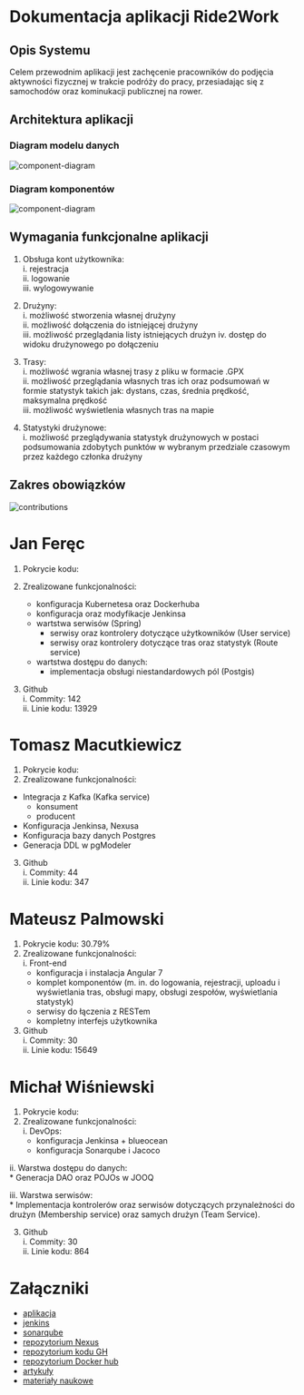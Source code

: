 # Dokumentacja aplikacji Ride2Work

## Opis Systemu
Celem przewodnim aplikacji jest zachęcenie pracowników do podjęcia aktywności fizycznej w trakcie podróży do pracy,
przesiadając się z samochodów oraz kominukacji publicznej na rower.

## Architektura  aplikacji

### Diagram modelu danych
![component-diagram](https://s3.eu-west-3.amazonaws.com/elasticbeanstalk-eu-west-3-430227218185/article/61326978_2263140730682874_939439180201590784_n.png)


### Diagram komponentów
![component-diagram](https://s3.eu-west-3.amazonaws.com/elasticbeanstalk-eu-west-3-430227218185/article/61568740_2094184740880434_1612178470622724096_n.png)

## Wymagania funkcjonalne aplikacji

1. Obsługa kont użytkownika:  
i. rejestracja  
ii. logowanie  
iii. wylogowywanie  

2. Drużyny:  
i. możliwość stworzenia własnej drużyny  
ii. możliwość dołączenia do istniejącej drużyny  
iii. możliwość przeglądania listy istniejących drużyn
iv. dostęp do widoku drużynowego po dołączeniu

3. Trasy:  
i. możliwość wgrania własnej trasy z pliku w formacie .GPX  
ii. możliwość przeglądania własnych tras ich oraz podsumowań w formie statystyk takich jak: dystans, czas, średnia prędkość, maksymalna prędkość    
iii. możliwość wyświetlenia własnych tras na mapie

4. Statystyki drużynowe:  
i. możliwość przeglądywania statystyk drużynowych w postaci podsumowania zdobytych punktów w wybranym przedziale czasowym przez każdego członka drużyny

## Zakres obowiązków

![contributions](https://s3.eu-west-3.amazonaws.com/elasticbeanstalk-eu-west-3-430227218185/article/Screenshot+2019-05-29+at+09.48.46.png)

# Jan Feręc
1. Pokrycie kodu:
2. Zrealizowane funkcjonalności:
    * konfiguracja Kubernetesa oraz Dockerhuba  
    * konfiguracja oraz modyfikacje Jenkinsa  
    * wartstwa serwisów (Spring)  
      * serwisy oraz kontrolery dotyczące użytkowników (User service)
      * serwisy oraz kontrolery dotyczące tras oraz statystyk (Route service)
    * wartstwa dostępu do danych:  
        * implementacja obsługi niestandardowych pól (Postgis)
     
3. Github  
    i. Commity: 142  
    ii. Linie kodu: 13929

# Tomasz Macutkiewicz
1. Pokrycie kodu:
2. Zrealizowane funkcjonalności:
* Integracja z Kafka (Kafka service)
  * konsument
  * producent
* Konfiguracja Jenkinsa, Nexusa
* Konfiguracja bazy danych Postgres
* Generacja DDL w pgModeler

3. Github  
i. Commity: 44  
ii. Linie kodu: 347

# Mateusz Palmowski
1. Pokrycie kodu: 30.79%
2. Zrealizowane funkcjonalności:  
i. Front-end  
    * konfiguracja i instalacja Angular 7
    * komplet komponentów (m. in. do logowania, rejestracji, uploadu i wyświetlania tras, obsługi mapy, obsługi zespołów, wyświetlania statystyk)
    * serwisy do łączenia z RESTem
    * kompletny interfejs użytkownika
3. Github  
i. Commity: 30  
ii. Linie kodu: 15649

# Michał Wiśniewski
1. Pokrycie kodu:
2. Zrealizowane funkcjonalności:  
i. DevOps:  
    * konfiguracja Jenkinsa + blueocean
    * konfiguracja Sonarqube i Jacoco
    
ii. Warstwa dostępu do danych:  
    * Generacja DAO oraz POJOs w JOOQ
    
iii. Warstwa serwisów:  
    * Implementacja kontrolerów oraz serwisów
    dotyczących przynależności do drużyn (Membership service) oraz samych drużyn (Team Service).
    
3. Github  
i. Commity: 30  
ii. Linie kodu: 864


# Załączniki

- [aplikacja](http://35.204.26.36:30258)  
- [jenkins](http://35.204.190.227:32517)
- [sonarqube](http://35.204.190.227:32026)
- [repozytorium Nexus](http://35.204.26.36:32608)
- [repozytorium kodu GH](https://github.com/pik-ride2work/Ride2Work)
- [repozytorium Docker hub](https://cloud.docker.com/u/ride2work/repository/docker/ride2work/ride2work)
- [artykuły](https://github.com/pik-ride2work/Ride2Work/tree/master/blog-articles)
- [materiały naukowe](https://github.com/pik-ride2work/Ride2Work/blob/master/learning_materials.md)

